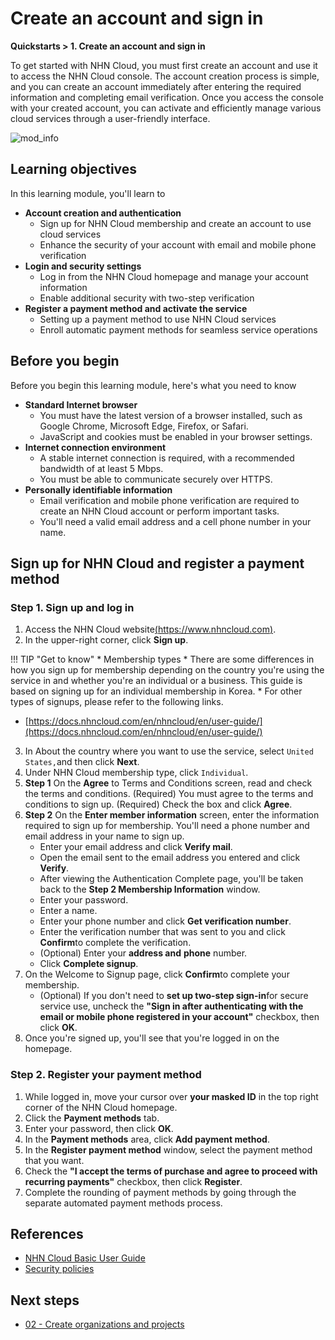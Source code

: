 # Create an account and sign in
**Quickstarts > 1. Create an account and sign in**

To get started with NHN Cloud, you must first create an account and use it to access the NHN Cloud console. The account creation process is simple, and you can create an account immediately after entering the required information and completing email verification. Once you access the console with your created account, you can activate and efficiently manage various cloud services through a user-friendly interface.

![mod_info](https://kr1-api-object-storage.nhncloudservice.com/v1/AUTH_2acdfabf4efe4efc8a04c00b348110c9/cdn_origin/prod_cloud_quickstarts/module_info/%EA%B3%84%EC%A0%95%20%EC%83%9D%EC%84%B1%EA%B3%BC%20%EB%A1%9C%EA%B7%B8%EC%9D%B8.png)
## Learning objectives

In this learning module, you'll learn to

* **Account creation and authentication**
    * Sign up for NHN Cloud membership and create an account to use cloud services
    * Enhance the security of your account with email and mobile phone verification
* **Login and security settings**
    * Log in from the NHN Cloud homepage and manage your account information
    * Enable additional security with two-step verification
* **Register a payment method and activate the service**
    * Setting up a payment method to use NHN Cloud services
    * Enroll automatic payment methods for seamless service operations

## Before you begin

Before you begin this learning module, here's what you need to know

* **Standard Internet browser**
    * You must have the latest version of a browser installed, such as Google Chrome, Microsoft Edge, Firefox, or Safari.
    * JavaScript and cookies must be enabled in your browser settings.
* **Internet connection environment**
    * A stable internet connection is required, with a recommended bandwidth of at least 5 Mbps.
    * You must be able to communicate securely over HTTPS.
* **Personally identifiable information**
    * Email verification and mobile phone verification are required to create an NHN Cloud account or perform important tasks.
    * You'll need a valid email address and a cell phone number in your name.

## Sign up for NHN Cloud and register a payment method

### Step 1. Sign up and log in

1. Access the NHN Cloud website[(https://www.nhncloud.com)](https://www.nhncloud.com).
2. In the upper-right corner, click **Sign up**.

!!! TIP "Get to know"
\* Membership types
\* There are some differences in how you sign up for membership depending on the country you're using the service in and whether you're an individual or a business. This guide is based on signing up for an individual membership in Korea.
\* For other types of signups, please refer to the following links.
* [https://docs.nhncloud.com/en/nhncloud/en/user-guide/](https://docs.nhncloud.com/en/nhncloud/en/user-guide/)

3. In About the country where you want to use the service, select `United States,`and then click **Next**.
4. Under NHN Cloud membership type, click `Individual`.
5. **Step 1** On the **Agree** to Terms and Conditions screen, read and check the terms and conditions. (Required) You must agree to the terms and conditions to sign up. (Required) Check the box and click **Agree**.
6. **Step 2** On the **Enter member information** screen, enter the information required to sign up for membership. You'll need a phone number and email address in your name to sign up.
    * Enter your email address and click **Verify mail**.
    * Open the email sent to the email address you entered and click **Verify**.
    * After viewing the Authentication Complete page, you'll be taken back to the **Step 2 Membership Information** window.
    * Enter your password.
    * Enter a name.
    * Enter your phone number and click **Get verification number**.
    * Enter the verification number that was sent to you and click **Confirm**to complete the verification.
    * (Optional) Enter your **address and** **phone** number.
    * Click **Complete signup**.
7. On the Welcome to Signup page, click **Confirm**to complete your membership.
    * (Optional) If you don't need to **set up two-step sign-in**for secure service use, uncheck the **"Sign in after authenticating with the email or mobile phone registered in your account"** checkbox, then click **OK**.
8. Once you're signed up, you'll see that you're logged in on the homepage.

### Step 2. Register your payment method

1. While logged in, move your cursor over **your masked ID** in the top right corner of the NHN Cloud homepage.
2. Click the **Payment methods** tab.
3. Enter your password, then click **OK**.
4. In the **Payment methods** area, click **Add payment method**.
5. In the **Register payment method** window, select the payment method that you want.
6. Check the **"I accept the terms of purchase and agree to proceed with recurring payments"** checkbox, then click **Register**.
7. Complete the rounding of payment methods by going through the separate automated payment methods process.

## References

* [NHN Cloud Basic User Guide](https://docs.nhncloud.com/en/nhncloud/en/user-guide/)
* [Security policies](https://docs.nhncloud.com/en/nhncloud/en/security-policy/)

## Next steps

* [02 - Create organizations and projects](https://docs.nhncloud.com/en/quickstarts/en/create-organization/)
